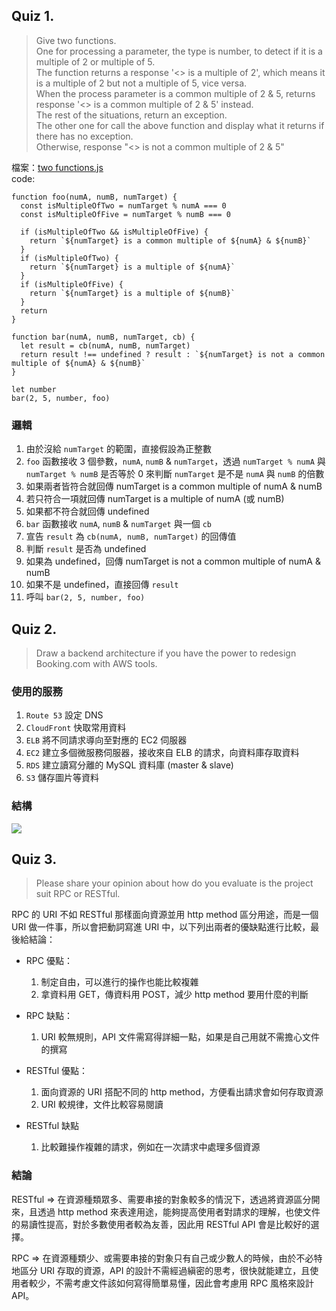 ## Quiz 1.
> Give two functions.  
> One for processing a parameter, the type is number, to detect if it is a multiple of 2 or multiple of 5.  
> The function returns a response '<<number>> is a multiple of 2', which means it is a multiple of 2 but not a multiple of 5, vice versa.  
> When the process parameter is a common multiple of 2 & 5, returns response '<<number>> is a common multiple of  2 & 5'  instead.  
> The rest of the situations, return an exception.  
> The other one for call the above function and display what it returns if there has no exception.  
> Otherwise, response "<<number>> is not a common multiple of 2 & 5"

檔案：[two functions.js](https://github.com/hero19931012/outo-quizzes/blob/main/two%20functions.js)  
code:  
```javascript=
function foo(numA, numB, numTarget) {
  const isMultipleOfTwo = numTarget % numA === 0
  const isMultipleOfFive = numTarget % numB === 0

  if (isMultipleOfTwo && isMultipleOfFive) {
    return `${numTarget} is a common multiple of ${numA} & ${numB}`
  }
  if (isMultipleOfTwo) {
    return `${numTarget} is a multiple of ${numA}`
  }
  if (isMultipleOfFive) {
    return `${numTarget} is a multiple of ${numB}`
  }
  return
}

function bar(numA, numB, numTarget, cb) {
  let result = cb(numA, numB, numTarget)
  return result !== undefined ? result : `${numTarget} is not a common multiple of ${numA} & ${numB}`
}

let number
bar(2, 5, number, foo)
```

### 邏輯
1. 由於沒給 `numTarget` 的範圍，直接假設為正整數
2. `foo` 函數接收 3 個參數，`numA`, `numB` & `numTarget`，透過 `numTarget % numA` 與 `numTarget % numB` 是否等於 0 來判斷 `numTarget` 是不是 `numA` 與 `numB` 的倍數
3. 如果兩者皆符合就回傳 numTarget is a common multiple of numA & numB
4. 若只符合一項就回傳 numTarget is a multiple of numA (或 numB)
5. 如果都不符合就回傳 undefined
6. `bar` 函數接收 `numA`, `numB` & `numTarget` 與一個 `cb`
7. 宣告 `result` 為 `cb(numA, numB, numTarget)` 的回傳值
8. 判斷 `result` 是否為 undefined
9. 如果為 undefined，回傳 numTarget is not a common multiple of numA & numB
10. 如果不是 undefined，直接回傳 `result`
11. 呼叫 `bar(2, 5, number, foo)`

## Quiz 2.
>Draw a backend architecture if you have the power to redesign Booking.com with AWS tools.

### 使用的服務
1. `Route 53` 設定 DNS
2. `CloudFront` 快取常用資料
3. `ELB` 將不同請求導向至對應的 EC2 伺服器
4. `EC2` 建立多個微服務伺服器，接收來自 ELB 的請求，向資料庫存取資料
5. `RDS` 建立讀寫分離的 MySQL 資料庫 (master & slave)
6. `S3` 儲存圖片等資料

### 結構
![](https://i.imgur.com/6UqUhR7.png)

## Quiz 3.
>Please share your opinion about how do you evaluate is the project suit RPC or RESTful.

RPC 的 URI 不如 RESTful 那樣面向資源並用 http method 區分用途，而是一個 URI 做一件事，所以會把動詞寫進 URI 中，以下列出兩者的優缺點進行比較，最後給結論：
- RPC 優點：
  1. 制定自由，可以進行的操作也能比較複雜
  2. 拿資料用 GET，傳資料用 POST，減少 http method 要用什麼的判斷
- RPC 缺點：
  1. URI 較無規則，API 文件需寫得詳細一點，如果是自己用就不需擔心文件的撰寫

- RESTful 優點：
  1. 面向資源的 URI 搭配不同的 http method，方便看出請求會如何存取資源
  2. URI 較規律，文件比較容易閱讀
- RESTful 缺點
  1. 比較難操作複雜的請求，例如在一次請求中處理多個資源

### 結論
RESTful => 在資源種類眾多、需要串接的對象較多的情況下，透過將資源區分開來，且透過 http method 來表達用途，能夠提高使用者對請求的理解，也使文件的易讀性提高，對於多數使用者較為友善，因此用 RESTful API 會是比較好的選擇。  
  
RPC => 在資源種類少、或需要串接的對象只有自己或少數人的時候，由於不必特地區分 URI 存取的資源，API 的設計不需經過縝密的思考，很快就能建立，且使用者較少，不需考慮文件該如何寫得簡單易懂，因此會考慮用 RPC 風格來設計 API。
